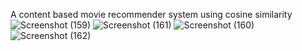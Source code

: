 A content based movie recommender system using cosine similarity
![Screenshot (159)](https://github.com/user-attachments/assets/0ac9f5a4-b5d6-41a5-91c9-6f8bca004b29)
![Screenshot (161)](https://github.com/user-attachments/assets/50b26269-92ac-44a2-8bf4-6f687e067eef)
![Screenshot (160)](https://github.com/user-attachments/assets/e097db13-b1f4-4658-94db-63e0d48c5168)
![Screenshot (162)](https://github.com/user-attachments/assets/a694a462-5245-401f-8be4-96eb97877308)
